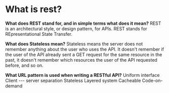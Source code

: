 # What is rest?


**What does REST stand for, and in simple terms what does it mean?**
REST is an architectural style, or design pattern, for APIs.
REST stands for REpresentational State Transfer.

**What does Stateless mean?**
Stateless means the server does not remember anything about the user who uses the API. It doesn't remember if the user of the API already sent a GET request for the same resource in the past, it doesn't remember which resources the user of the API requested before, and so on.

**What URL pattern is used when writing a RESTful API?**
Uniform interface
Client --- server separation
Stateless
Layered system
Cacheable
Code-on-demand